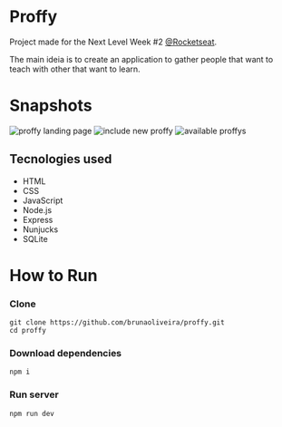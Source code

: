 # Proffy
Project made for the Next Level Week #2 [@Rocketseat](https://github.com/Rocketseat).

The main ideia is to create an application to gather people that want to teach with other that want to learn.

# Snapshots
![proffy landing page](https://user-images.githubusercontent.com/7097408/89836413-18930e00-db3d-11ea-8a82-283a0585ca51.png)
![include new proffy](https://user-images.githubusercontent.com/7097408/89836423-1df05880-db3d-11ea-8e5e-35315e7ee78b.png)
![available proffys](https://user-images.githubusercontent.com/7097408/89836426-20eb4900-db3d-11ea-94a4-40e4624df9c8.png)

## Tecnologies used
- HTML
- CSS
- JavaScript
- Node.js
- Express
- Nunjucks
- SQLite

# How to Run
### Clone
```
git clone https://github.com/brunaoliveira/proffy.git
cd proffy
```

### Download dependencies
```
npm i
```

### Run server
```
npm run dev
```
